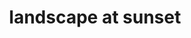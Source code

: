 ---
title: "landscape at sunset"
alt: "A picture of a landscape at sunset"
src: "/photos/zaragoza1.heic"
caption: "Zaragoza, Spain"
index: 22
---